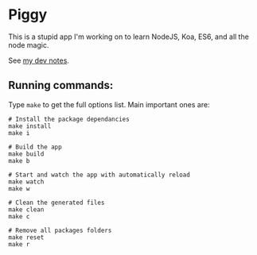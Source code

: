 # Piggy

This is a stupid app I'm working on to learn NodeJS, Koa, ES6, and all the node magic.

See [my dev notes](./NOTES.md).

## Running commands:

Type ```make``` to get the full options list. Main important ones are:

```
# Install the package dependancies
make install
make i

# Build the app
make build
make b

# Start and watch the app with automatically reload
make watch
make w

# Clean the generated files
make clean
make c

# Remove all packages folders
make reset
make r
```
